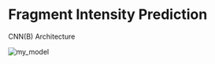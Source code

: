 # Fragment Intensity Prediction

CNN(B) Architecture 


![my_model](https://user-images.githubusercontent.com/124587762/217084872-7f2341ed-9818-4233-afd5-27c24fd39bbf.jpg)
